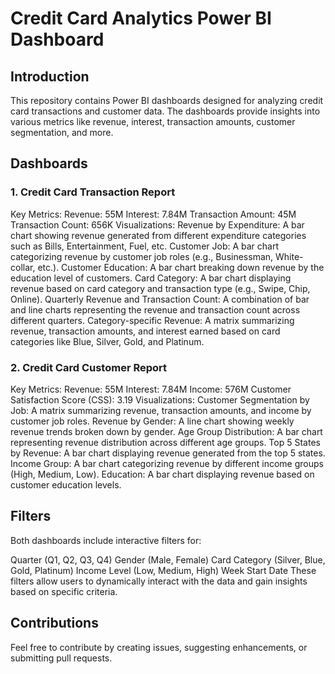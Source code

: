 # Credit Card Analytics Power BI Dashboard
## Introduction
This repository contains Power BI dashboards designed for analyzing credit card transactions and customer data. The dashboards provide insights into various metrics like revenue, interest, transaction amounts, customer segmentation, and more.

## Dashboards
### 1. Credit Card Transaction Report

Key Metrics:
Revenue: 55M
Interest: 7.84M
Transaction Amount: 45M
Transaction Count: 656K
Visualizations:
Revenue by Expenditure: A bar chart showing revenue generated from different expenditure categories such as Bills, Entertainment, Fuel, etc.
Customer Job: A bar chart categorizing revenue by customer job roles (e.g., Businessman, White-collar, etc.).
Customer Education: A bar chart breaking down revenue by the education level of customers.
Card Category: A bar chart displaying revenue based on card category and transaction type (e.g., Swipe, Chip, Online).
Quarterly Revenue and Transaction Count: A combination of bar and line charts representing the revenue and transaction count across different quarters.
Category-specific Revenue: A matrix summarizing revenue, transaction amounts, and interest earned based on card categories like Blue, Silver, Gold, and Platinum.

### 2. Credit Card Customer Report

Key Metrics:
Revenue: 55M
Interest: 7.84M
Income: 576M
Customer Satisfaction Score (CSS): 3.19
Visualizations:
Customer Segmentation by Job: A matrix summarizing revenue, transaction amounts, and income by customer job roles.
Revenue by Gender: A line chart showing weekly revenue trends broken down by gender.
Age Group Distribution: A bar chart representing revenue distribution across different age groups.
Top 5 States by Revenue: A bar chart displaying revenue generated from the top 5 states.
Income Group: A bar chart categorizing revenue by different income groups (High, Medium, Low).
Education: A bar chart displaying revenue based on customer education levels.

## Filters
Both dashboards include interactive filters for:

Quarter (Q1, Q2, Q3, Q4)
Gender (Male, Female)
Card Category (Silver, Blue, Gold, Platinum)
Income Level (Low, Medium, High)
Week Start Date
These filters allow users to dynamically interact with the data and gain insights based on specific criteria.

## Contributions
Feel free to contribute by creating issues, suggesting enhancements, or submitting pull requests.
